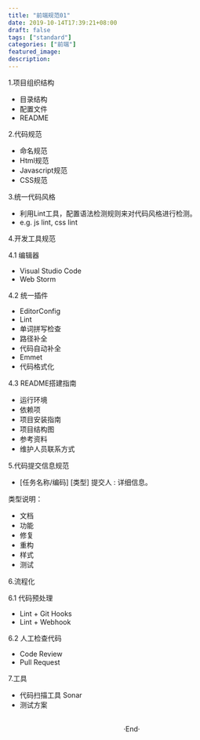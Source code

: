 ```yaml
---
title: "前端规范01"
date: 2019-10-14T17:39:21+08:00
draft: false
tags: ["standard"]
categories: ["前端"]
featured_image: 
description: 
---
```


1.项目组织结构
- 目录结构
- 配置文件
- README

2.代码规范

- 命名规范
- Html规范
- Javascript规范
- CSS规范

3.统一代码风格

- 利用Lint工具，配置语法检测规则来对代码风格进行检测。
- e.g.  js lint, css lint

4.开发工具规范

4.1 编辑器

- Visual Studio Code 
- Web Storm

4.2 统一插件

- EditorConfig
- Lint
- 单词拼写检查
- 路径补全
- 代码自动补全
- Emmet
- 代码格式化

4.3 README搭建指南

- 运行环境
- 依赖项
- 项目安装指南
- 项目结构图
- 参考资料
- 维护人员联系方式

5.代码提交信息规范

- [任务名称/编码] [类型] 提交人 : 详细信息。

类型说明：

- 文档
- 功能
- 修复
- 重构
- 样式
- 测试

6.流程化

6.1 代码预处理 
- Lint + Git Hooks
- Lint + Webhook

6.2 人工检查代码 
- Code Review
- Pull Request

7.工具

- 代码扫描工具 Sonar
- 测试方案

<br>

<center>  ·End·  </center>